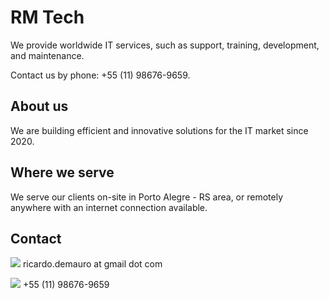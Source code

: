 # RM Tech

We provide worldwide IT services, such as support, training, development, and maintenance.

Contact us by phone: +55 (11) 98676-9659.

## About us

We are building efficient and innovative solutions for the IT market since 2020.

## Where we serve

We serve our clients on-site in Porto Alegre - RS area, or remotely anywhere with an internet connection available.

## Contact

![](/images/email.png) ricardo.demauro at gmail dot com

![](/images/phone.png) +55 (11) 98676-9659

